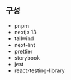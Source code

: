 ## 구성

- pnpm
- nextjs 13
- tailwind
- next-lint
- prettier
- storybook
- jest
- react-testing-library

